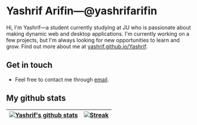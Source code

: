 # Yashrif Arifin&mdash;@yashrifarifin

Hi, I'm Yashrif&mdash;a student currently studying at JU who is passionate about making dynamic web and desktop applications. I'm currently working on a few projects, but I'm always looking for new opportunities to learn and grow. Find out more about me at [yashrif.github.io/Yashrif](https://yashrif.github.io/Yashrif).

## Get in touch

- Feel free to contact me through [email](mailto:yaswoccho@gmail.com).

## My github stats

| [![Yashrif's github stats](https://github-readme-stats.vercel.app/api?username=yashrif&show_icons=true&locale=en&theme=dark)](https://github.com/Yashrif) | [![Streak](https://github-readme-streak-stats.herokuapp.com/?user=yashrif&theme=dark)](https://github.com/Yashrif) |
| :---------------------------------------------------------------------------------------------------------------------------------------------------------: | :-----------------------------------------------------------------------------------------------------------------------: |
